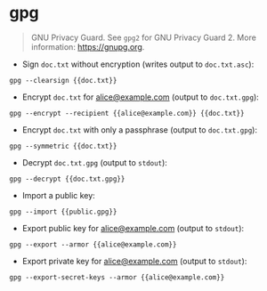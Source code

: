 # gpg

> GNU Privacy Guard.
> See `gpg2` for GNU Privacy Guard 2.
> More information: <https://gnupg.org>.

- Sign `doc.txt` without encryption (writes output to `doc.txt.asc`):

`gpg --clearsign {{doc.txt}}`

- Encrypt `doc.txt` for alice@example.com (output to `doc.txt.gpg`):

`gpg --encrypt --recipient {{alice@example.com}} {{doc.txt}}`

- Encrypt `doc.txt` with only a passphrase (output to `doc.txt.gpg`):

`gpg --symmetric {{doc.txt}}`

- Decrypt `doc.txt.gpg` (output to `stdout`):

`gpg --decrypt {{doc.txt.gpg}}`

- Import a public key:

`gpg --import {{public.gpg}}`

- Export public key for alice@example.com (output to `stdout`):

`gpg --export --armor {{alice@example.com}}`

- Export private key for alice@example.com (output to `stdout`):

`gpg --export-secret-keys --armor {{alice@example.com}}`
